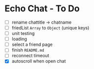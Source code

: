 Echo Chat - To Do
=================

- [ ] rename chattitle -> chatname
- [ ] friedList `Array` to `Object` (unique keys)
- [ ] unit testing
- [ ] loading
- [ ] select a friend page
- [ ] finish `README.md`
- [ ] reconnect timeout
- [x] autoscroll when open chat
